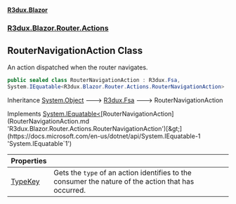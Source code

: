 #### [R3dux.Blazor](R3dux.Blazor.md 'R3dux.Blazor')
### [R3dux.Blazor.Router.Actions](R3dux.Blazor.md#R3dux.Blazor.Router.Actions 'R3dux.Blazor.Router.Actions')

## RouterNavigationAction Class

An action dispatched when the router navigates.

```csharp
public sealed class RouterNavigationAction : R3dux.Fsa,
System.IEquatable<R3dux.Blazor.Router.Actions.RouterNavigationAction>
```

Inheritance [System.Object](https://docs.microsoft.com/en-us/dotnet/api/System.Object 'System.Object') &#129106; [R3dux.Fsa](https://docs.microsoft.com/en-us/dotnet/api/R3dux.Fsa 'R3dux.Fsa') &#129106; RouterNavigationAction

Implements [System.IEquatable&lt;](https://docs.microsoft.com/en-us/dotnet/api/System.IEquatable-1 'System.IEquatable`1')[RouterNavigationAction](RouterNavigationAction.md 'R3dux.Blazor.Router.Actions.RouterNavigationAction')[&gt;](https://docs.microsoft.com/en-us/dotnet/api/System.IEquatable-1 'System.IEquatable`1')

| Properties | |
| :--- | :--- |
| [TypeKey](RouterNavigationAction.TypeKey.md 'R3dux.Blazor.Router.Actions.RouterNavigationAction.TypeKey') | Gets the `type` of an action identifies to the consumer the nature of the action that has occurred. |
